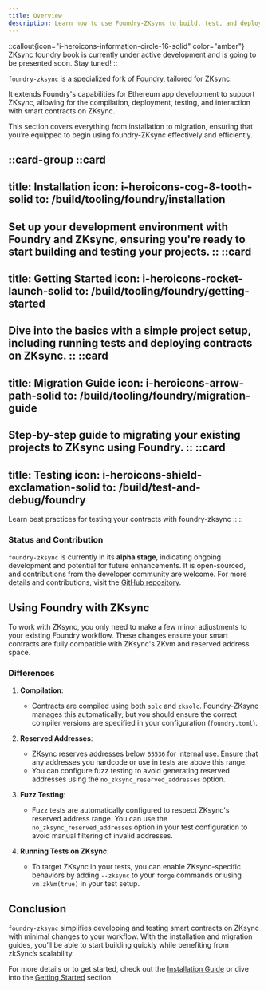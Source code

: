```yaml
---
title: Overview
description: Learn how to use Foundry-ZKsync to build, test, and deploy smart contracts. Includes installation guides, migration steps, and troubleshooting tips.
---
```


::callout{icon="i-heroicons-information-circle-16-solid" color="amber"}
ZKsync foundry book is currently under active development and is going to be presented soon. Stay tuned!
::

`foundry-zksync` is a specialized fork of [Foundry](https://github.com/foundry-rs/foundry), tailored for ZKsync.

It extends Foundry's capabilities for Ethereum app development to support ZKsync, allowing for the compilation,
deployment, testing, and interaction with smart contracts on ZKsync.

This section covers everything
from installation to migration, ensuring that you’re equipped to begin using foundry-ZKsync effectively and efficiently.

::card-group
  ::card
  ---
  title: Installation
  icon: i-heroicons-cog-8-tooth-solid
  to: /build/tooling/foundry/installation
  ---
  Set up your development environment with Foundry and ZKsync, ensuring you're ready to start building and testing your projects.
  ::
  ::card
  ---
  title: Getting Started
  icon: i-heroicons-rocket-launch-solid
  to: /build/tooling/foundry/getting-started
  ---
  Dive into the basics with a simple project setup, including running tests and deploying contracts on ZKsync.
  ::
  ::card
  ---
  title: Migration Guide
  icon: i-heroicons-arrow-path-solid
  to: /build/tooling/foundry/migration-guide
  ---
  Step-by-step guide to migrating your existing projects to ZKsync using Foundry.
  ::
  ::card
  ---
  title: Testing
  icon: i-heroicons-shield-exclamation-solid
  to: /build/test-and-debug/foundry
  ---
  Learn best practices for testing your contracts with foundry-zksync
  ::
::

### Status and Contribution

`foundry-zksync` is currently in its **alpha stage**, indicating ongoing development and potential for future enhancements.
It is open-sourced, and contributions from the developer community are welcome.
For more details and contributions, visit the [GitHub repository](%%zk_git_repo_foundry-zksync%%).

## Using Foundry with ZKsync

To work with ZKsync, you only need to make a few minor adjustments to your existing
Foundry workflow. These changes ensure your smart contracts are fully compatible with ZKsync's ZKvm and reserved address space.

### Differences

1. **Compilation**:
   - Contracts are compiled using both `solc` and `zksolc`. Foundry-ZKsync manages this
   automatically, but you should ensure the correct compiler versions are specified in your configuration (`foundry.toml`).

2. **Reserved Addresses**:
   - ZKsync reserves addresses below `65536` for internal use. Ensure that any addresses you hardcode or use in tests are above this range.
   - You can configure fuzz testing to avoid generating reserved addresses using the `no_zksync_reserved_addresses` option.

3. **Fuzz Testing**:
   - Fuzz tests are automatically configured to respect ZKsync's reserved address range.
   You can use the `no_zksync_reserved_addresses` option in your test configuration to avoid manual filtering of invalid addresses.

4. **Running Tests on ZKsync**:
   - To target ZKsync in your tests, you can enable ZKsync-specific behaviors by adding
   `--zksync` to your `forge` commands or using `vm.zkVm(true)` in your test setup.

## Conclusion

`foundry-zksync` simplifies developing and testing smart contracts on ZKsync with
minimal changes to your workflow. With the installation and migration guides, you’ll be able to start building quickly while benefiting from zkSync’s scalability.

For more details or to get started, check out the [Installation Guide](./installation) or dive into the [Getting Started](./getting-started) section.
